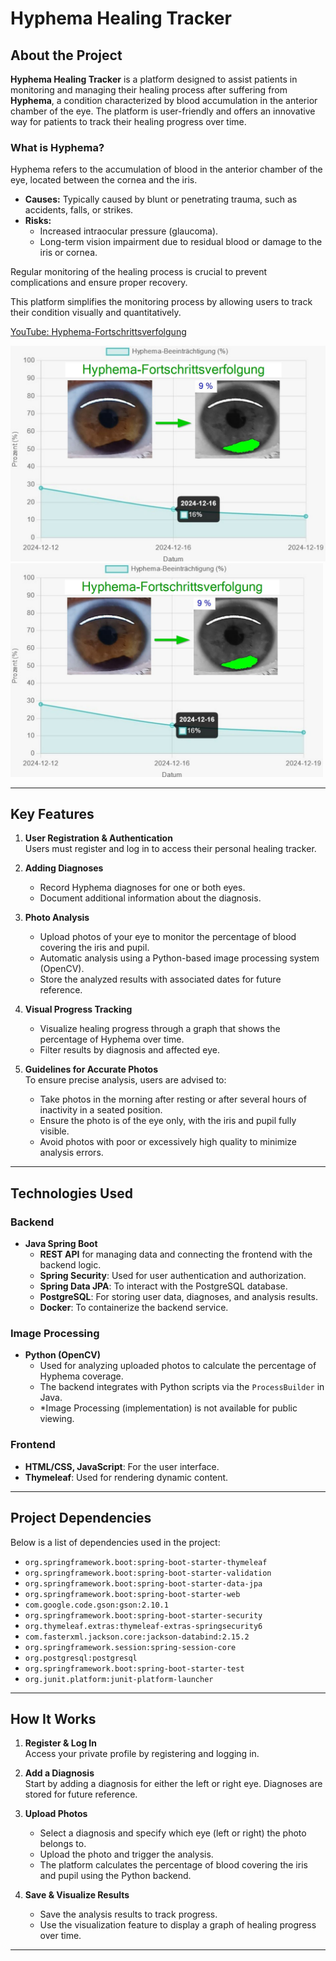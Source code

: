 # Hyphema Healing Tracker

## About the Project
**Hyphema Healing Tracker** is a platform designed to assist patients in monitoring and managing their healing process after suffering from **Hyphema**, a condition characterized by blood accumulation in the anterior chamber of the eye. The platform is user-friendly and offers an innovative way for patients to track their healing progress over time.

### What is Hyphema?
Hyphema refers to the accumulation of blood in the anterior chamber of the eye, located between the cornea and the iris.  
- **Causes:** Typically caused by blunt or penetrating trauma, such as accidents, falls, or strikes.  
- **Risks:**  
  - Increased intraocular pressure (glaucoma).  
  - Long-term vision impairment due to residual blood or damage to the iris or cornea.  

Regular monitoring of the healing process is crucial to prevent complications and ensure proper recovery.  

This platform simplifies the monitoring process by allowing users to track their condition visually and quantitatively.

[YouTube: Hyphema-Fortschrittsverfolgung](https://youtu.be/kzff1G2RwSs?si=9UMwdwIYGjTnjkQf)

![pic](src/main/resources/static/illustrations/startPic.JPG)
<img src="src/main/resources/static/illustrations/startPic.JPG" alt="Startbild" width="500"/>

---

## Key Features
1. **User Registration & Authentication**  
   Users must register and log in to access their personal healing tracker.

2. **Adding Diagnoses**  
   - Record Hyphema diagnoses for one or both eyes.  
   - Document additional information about the diagnosis.

3. **Photo Analysis**  
   - Upload photos of your eye to monitor the percentage of blood covering the iris and pupil.  
   - Automatic analysis using a Python-based image processing system (OpenCV).  
   - Store the analyzed results with associated dates for future reference.

4. **Visual Progress Tracking**  
   - Visualize healing progress through a graph that shows the percentage of Hyphema over time.  
   - Filter results by diagnosis and affected eye.

5. **Guidelines for Accurate Photos**  
   To ensure precise analysis, users are advised to:  
   - Take photos in the morning after resting or after several hours of inactivity in a seated position.  
   - Ensure the photo is of the eye only, with the iris and pupil fully visible.  
   - Avoid photos with poor or excessively high quality to minimize analysis errors.

---

## Technologies Used

### Backend
- **Java Spring Boot**  
  - **REST API** for managing data and connecting the frontend with the backend logic.  
  - **Spring Security**: Used for user authentication and authorization.  
  - **Spring Data JPA**: To interact with the PostgreSQL database.  
  - **PostgreSQL**: For storing user data, diagnoses, and analysis results.  
  - **Docker**: To containerize the backend service.

### Image Processing
- **Python (OpenCV)**  
  - Used for analyzing uploaded photos to calculate the percentage of Hyphema coverage.  
  - The backend integrates with Python scripts via the `ProcessBuilder` in Java.
  - *Image Processing (implementation) is not available for public viewing.  

### Frontend
- **HTML/CSS, JavaScript**: For the user interface.  
- **Thymeleaf**: Used for rendering dynamic content.  

---

## Project Dependencies
Below is a list of dependencies used in the project:

- `org.springframework.boot:spring-boot-starter-thymeleaf`
- `org.springframework.boot:spring-boot-starter-validation`
- `org.springframework.boot:spring-boot-starter-data-jpa`
- `org.springframework.boot:spring-boot-starter-web`
- `com.google.code.gson:gson:2.10.1`
- `org.springframework.boot:spring-boot-starter-security`
- `org.thymeleaf.extras:thymeleaf-extras-springsecurity6`
- `com.fasterxml.jackson.core:jackson-databind:2.15.2`
- `org.springframework.session:spring-session-core`
- `org.postgresql:postgresql`
- `org.springframework.boot:spring-boot-starter-test`
- `org.junit.platform:junit-platform-launcher`

---

## How It Works
1. **Register & Log In**  
   Access your private profile by registering and logging in.

2. **Add a Diagnosis**  
   Start by adding a diagnosis for either the left or right eye. Diagnoses are stored for future reference.

3. **Upload Photos**  
   - Select a diagnosis and specify which eye (left or right) the photo belongs to.  
   - Upload the photo and trigger the analysis.  
   - The platform calculates the percentage of blood covering the iris and pupil using the Python backend.

4. **Save & Visualize Results**  
   - Save the analysis results to track progress.  
   - Use the visualization feature to display a graph of healing progress over time.

---
